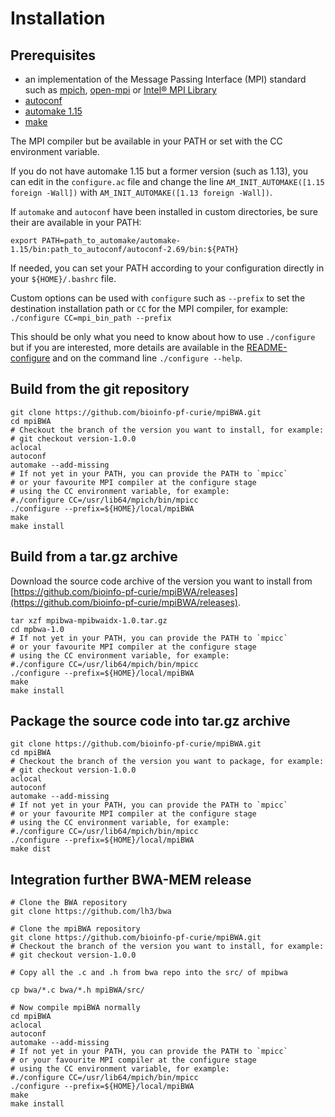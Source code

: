 
# Installation

## Prerequisites

* an implementation of the Message Passing Interface (MPI) standard such as [mpich](https://www.mpich.org/), [open-mpi](https://www.open-mpi.org/) or [Intel® MPI Library](https://software.intel.com/en-us/mpi-library)
* [autoconf](https://www.gnu.org/software/autoconf/)
* [automake 1.15](https://www.gnu.org/software/automake/)
* [make](https://www.gnu.org/software/make/)

The MPI compiler but be available in your PATH or set with the CC environment variable.

If you do not have automake 1.15 but a former version (such as 1.13), you can edit in the `configure.ac` file and change the line `AM_INIT_AUTOMAKE([1.15 foreign -Wall])` with `AM_INIT_AUTOMAKE([1.13 foreign -Wall])`.

If `automake` and `autoconf` have been installed in custom directories, be sure their are available in your PATH:

`export PATH=path_to_automake/automake-1.15/bin:path_to_autoconf/autoconf-2.69/bin:${PATH}`

If needed, you can set your PATH according to your configuration directly in your `${HOME}/.bashrc` file.


Custom options can be used with `configure` such as `--prefix` to set the destination installation path or `CC` for the MPI compiler, for example:
`./configure CC=mpi_bin_path --prefix`

This should be only what you need to know about how to use `./configure` but if you are interested, more details are available in the [README-configure](README-configure) and on the command line `./configure --help`.

## Build from the git repository

```
git clone https://github.com/bioinfo-pf-curie/mpiBWA.git
cd mpiBWA
# Checkout the branch of the version you want to install, for example:
# git checkout version-1.0.0
aclocal
autoconf
automake --add-missing
# If not yet in your PATH, you can provide the PATH to `mpicc`
# or your favourite MPI compiler at the configure stage
# using the CC environment variable, for example:
#./configure CC=/usr/lib64/mpich/bin/mpicc
./configure --prefix=${HOME}/local/mpiBWA
make
make install
```

## Build from a tar.gz archive

Download  the source code archive of the version you want to install from [https://github.com/bioinfo-pf-curie/mpiBWA/releases](https://github.com/bioinfo-pf-curie/mpiBWA/releases).

```
tar xzf mpibwa-mpibwaidx-1.0.tar.gz
cd mpbwa-1.0
# If not yet in your PATH, you can provide the PATH to `mpicc`
# or your favourite MPI compiler at the configure stage
# using the CC environment variable, for example:
#./configure CC=/usr/lib64/mpich/bin/mpicc
./configure --prefix=${HOME}/local/mpiBWA
make
make install
```


## Package the source code into tar.gz archive


```
git clone https://github.com/bioinfo-pf-curie/mpiBWA.git
cd mpiBWA
# Checkout the branch of the version you want to package, for example:
# git checkout version-1.0.0
aclocal
autoconf
automake --add-missing
# If not yet in your PATH, you can provide the PATH to `mpicc`
# or your favourite MPI compiler at the configure stage
# using the CC environment variable, for example:
#./configure CC=/usr/lib64/mpich/bin/mpicc
./configure --prefix=${HOME}/local/mpiBWA
make dist
```



## Integration further BWA-MEM release


```
# Clone the BWA repository
git clone https://github.com/lh3/bwa

# Clone the mpiBWA repository
git clone https://github.com/bioinfo-pf-curie/mpiBWA.git
# Checkout the branch of the version you want to install, for example:
# git checkout version-1.0.0

# Copy all the .c and .h from bwa repo into the src/ of mpibwa

cp bwa/*.c bwa/*.h mpiBWA/src/

# Now compile mpiBWA normally
cd mpiBWA
aclocal
autoconf
automake --add-missing
# If not yet in your PATH, you can provide the PATH to `mpicc`
# or your favourite MPI compiler at the configure stage
# using the CC environment variable, for example:
#./configure CC=/usr/lib64/mpich/bin/mpicc
./configure --prefix=${HOME}/local/mpiBWA
make
make install

```


